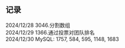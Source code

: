 ## 记录
2024/12/28 3046.分割数组</br>
2024/12/29 1366.通过投票对团队排名</br>
2024/12/30 MySQL: 1757, 584, 595, 1148, 1683 </br>
